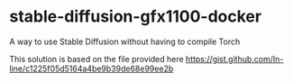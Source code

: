 # stable-diffusion-gfx1100-docker
A way to use Stable Diffusion without having to compile Torch

This solution is based on the file provided here https://gist.github.com/In-line/c1225f05d5164a4be9b39de68e99ee2b

